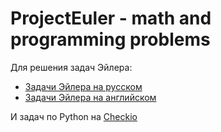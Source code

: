 # ProjectEuler - math and programming problems

Для решения задач Эйлера:

- [Задачи Эйлера на русском](https://euler.jakumo.org/problems.html)
- [Задачи Эйлера на английском](https://projecteuler.net/archives)

И задач по Python на [Checkio](https://checkio.org/)
